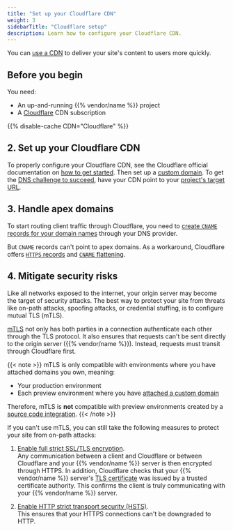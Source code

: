 ```yaml
---
title: "Set up your Cloudflare CDN"
weight: 3
sidebarTitle: "Cloudflare setup"
description: Learn how to configure your Cloudflare CDN.
---
```


You can [use a CDN](/domains/cdn/_index.md) to deliver your site's content to users more quickly.

## Before you begin

You need:

- An up-and-running {{% vendor/name %}} project
- A [Cloudflare](https://www.cloudflare.com/) CDN subscription

{{% disable-cache CDN="Cloudflare" %}}

## 2. Set up your Cloudflare CDN

To properly configure your Cloudflare CDN,
see the Cloudflare official documentation on [how to get started](https://developers.cloudflare.com/cache/get-started/).
Then set up a [custom domain](/domains/steps/_index.md).
To get the [DNS challenge to succeed](/domains/troubleshoot.md#ownership-verification),
have your CDN point to your [project's target URL](/domains/steps/_index.md#1-get-the-target-for-your-project).

## 3. Handle apex domains

To start routing client traffic through Cloudflare,
you need to [create `CNAME` records for your domain names](/domains/steps/dns.md)
through your DNS provider.

But `CNAME` records can't point to apex domains.
As a workaround, Cloudflare offers [`HTTPS` records](https://developers.cloudflare.com/dns/manage-dns-records/reference/dns-record-types/#svcb-and-https) and [`CNAME` flattening](https://developers.cloudflare.com/dns/additional-options/cname-flattening/).

## 4. Mitigate security risks

Like all networks exposed to the internet, your origin server may become the target of security attacks.
The best way to protect your site from threats like on-path attacks, spoofing attacks, or credential stuffing,
is to configure mutual TLS (mTLS).

[mTLS](https://www.cloudflare.com/en-gb/learning/access-management/what-is-mutual-tls/) not only has both parties in a connection authenticate each other
through the TLS protocol.
It also ensures that requests can't be sent directly to the origin server ({{% vendor/name %}}).
Instead, requests must transit through Cloudflare first.

{{< note >}}
mTLS is only compatible with environments where you have attached domains you own, meaning:

- Your production environment
- Each preview environment where you have [attached a custom domain](/domains/steps/custom-domains-preview-environments.html)

Therefore, mTLS is **not** compatible with preview environments created by a [source code integration](/integrations/source/_index.md).
{{< /note >}}

If you can't use mTLS, you can still take the following measures to protect your site from on-path attacks:

1. [Enable full strict SSL/TLS encryption](https://developers.cloudflare.com/ssl/origin-configuration/ssl-modes/full-strict/).</br>
   Any communication between a client and Cloudflare or between Cloudflare and your {{% vendor/name %}} server is then encrypted through HTTPS.
   In addition, Cloudflare checks that your {{% vendor/name %}} server's [TLS certificate](/glossary/_index.md#transport-layer-security-tls)
   was issued by a trusted certificate authority.
   This confirms the client is truly communicating with your {{% vendor/name %}} server.

2. [Enable HTTP strict transport security (HSTS)](https://developers.cloudflare.com/ssl/edge-certificates/additional-options/http-strict-transport-security/).</br>
   This ensures that your HTTPS connections can't be downgraded to HTTP.
